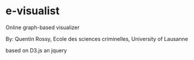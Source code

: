 # e-visualist
Online graph-based visualizer

By: Quentin Rossy, Ecole des sciences criminelles, University of Lausanne

based on D3.js an jquery
